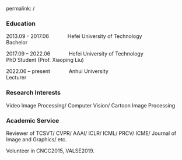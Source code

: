 
permalink: /


### Education

2013.09 - 2017.06 &nbsp;&nbsp;&nbsp;&nbsp;&nbsp;&nbsp;&nbsp;&nbsp;&nbsp;&nbsp;&nbsp; Hefei University of Technology  &nbsp;&nbsp;&nbsp;&nbsp;&nbsp;&nbsp;&nbsp;&nbsp;&nbsp;&nbsp;&nbsp;&nbsp;&nbsp;&nbsp;&nbsp;&nbsp;&nbsp;&nbsp;&nbsp;&nbsp;&nbsp;&nbsp;&nbsp;&nbsp;&nbsp;&nbsp;&nbsp;&nbsp;&nbsp; Bachelor

2017.09 – 2022.06 &nbsp;&nbsp;&nbsp;&nbsp;&nbsp;&nbsp;&nbsp;&nbsp;&nbsp;&nbsp;&nbsp; Hefei University of Technology  &nbsp;&nbsp;&nbsp;&nbsp;&nbsp;&nbsp;&nbsp;&nbsp;&nbsp;&nbsp;&nbsp;&nbsp;&nbsp;&nbsp;&nbsp;&nbsp;&nbsp;&nbsp;&nbsp;&nbsp;&nbsp;&nbsp;&nbsp;&nbsp;&nbsp;&nbsp;&nbsp;&nbsp;&nbsp;&nbsp;  PhD Student (Prof. Xiaoping Liu)

2022.06 – present &nbsp;&nbsp;&nbsp;&nbsp;&nbsp;&nbsp;&nbsp;&nbsp;&nbsp;&nbsp;&nbsp; Anhui University &nbsp;&nbsp;&nbsp;&nbsp;&nbsp;&nbsp;&nbsp;&nbsp;&nbsp;&nbsp;&nbsp;&nbsp;&nbsp;&nbsp;&nbsp;&nbsp;&nbsp;&nbsp;&nbsp;&nbsp;&nbsp;&nbsp;&nbsp;&nbsp;&nbsp;&nbsp;&nbsp;&nbsp;&nbsp;&nbsp;&nbsp;&nbsp;&nbsp;&nbsp;&nbsp;&nbsp;&nbsp;&nbsp;&nbsp;&nbsp;&nbsp;&nbsp;&nbsp;&nbsp;&nbsp;&nbsp;&nbsp;&nbsp;&nbsp;&nbsp;&nbsp; Lecturer


### Research Interests

Video Image Processing/ Computer Vision/ Cartoon Image Processing





### Academic Service

Reviewer of TCSVT/ CVPR/ AAAI/ ICLR/ ICML/ PRCV/ ICME/ Journal of Image and Graphics/ etc.

Volunteer in CNCC2015, VALSE2019. 





